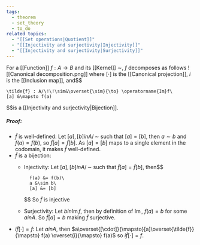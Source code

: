```yaml
---
tags:
  - theorem
  - set_theory
  - to_do
related topics:
  - "[[Set operations|Quotient]]"
  - "[[Injectivity and surjectivity|Injectivity]]"
  - "[[Injectivity and surjectivity|Surjectivity]]"
---
```

For a [[Function]] $f:A\to B$ and its [[Kernel]] $\sim$, $f$ decomposes as follows
![[Canonical decomposition.png]]
where $[\cdot]$ is the [[Canonical projection]], $i$ is the [[Inclusion map]], and$$

	\tilde{f} : A/\!\!\sim&\overset{\sim}{\to} \operatorname{Im}f\
	[a] &\mapsto f(a)

$$is a [[Injectivity and surjectivity|Bijection]].
##### Proof:
- $\tilde{f}$ is well-defined:
	Let $[a],[b] in A/\!\!\sim$ such that $[a]=[b]$, then $a\sim b$ and $f(a)=f(b)$, so $\tilde{f}[a]=\tilde{f}[b]$. As $[a]=[b]$ maps to a single element in the codomain, it makes $\tilde{f}$ well-defined.
- $\tilde{f}$ is a bijection:
	- Injectivity:
		Let $[a],[b] in A/\!\!\sim$ such that $\tilde{f}[a]=\tilde{f}[b]$, then$$
		
			f(a) &= f(b)\
			a &\sim b\
			[a] &= [b]
		
		$$
		So $\tilde{f}$ is injective
	- Surjectivity:
		Let $b in \operatorname{Im}f$, then by definition of $\operatorname{Im}$, $f(a)=b$ for some $a in A$. So $\tilde{f}[a]=b$ making $\tilde{f}$ surjective.
- $i\tilde{f}[\cdot]=f$:
	Let $a in A$, then $a\overset{[\cdot]}{\mapsto}[a]\overset{\tilde{f}}{\mapsto} f(a) \overset{i}{\mapsto} f(a)$ so $i\tilde{f}[\cdot]=f$.